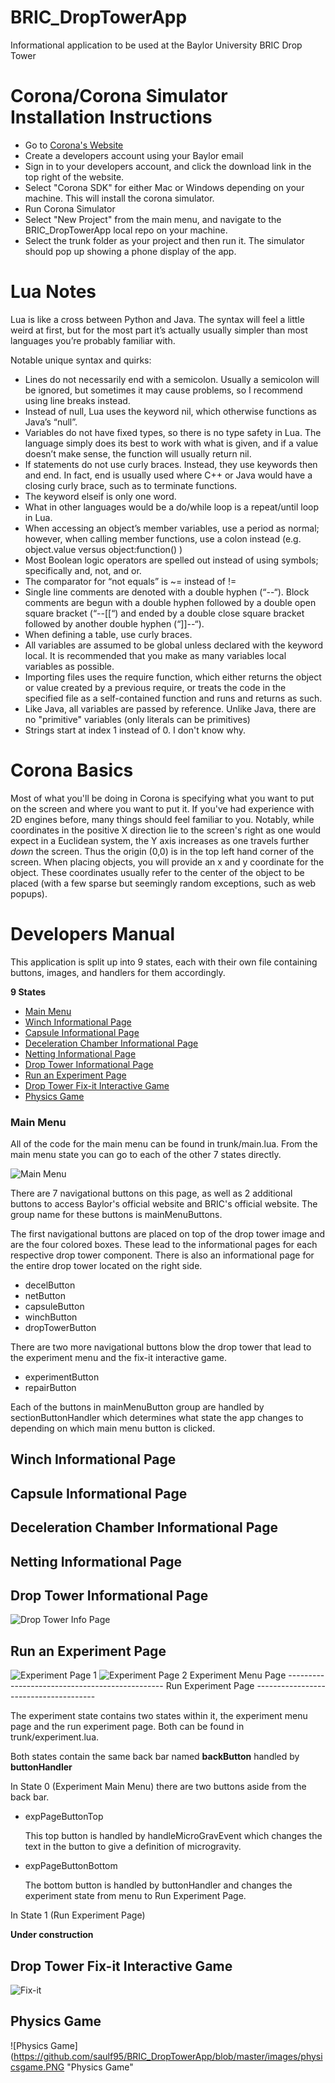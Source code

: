 # BRIC_DropTowerApp
Informational application to be used at the Baylor University BRIC Drop Tower

# Corona/Corona Simulator Installation Instructions

* Go to [Corona's Website](https://coronalabs.com/ "Corona Download Site")
* Create a developers account using your Baylor email
* Sign in to your developers account, and click the download link in the top right of the website.
* Select "Corona SDK" for either Mac or Windows depending on your machine. This will install the corona simulator.
* Run Corona Simulator
* Select "New Project" from the main menu, and navigate to the BRIC_DropTowerApp local repo on your machine. 
* Select the trunk folder as your project and then run it. The simulator should pop up showing a phone display of the app.

# Lua Notes

Lua is like a cross between Python and Java. The syntax will feel a little weird at first, but for the most part it’s actually usually simpler than most languages you’re probably familiar with.

Notable unique syntax and quirks:
  * Lines do not necessarily end with a semicolon. Usually a semicolon will be ignored, but sometimes it may cause problems, so I recommend using line breaks instead.
  * Instead of null, Lua uses the keyword nil, which otherwise functions as Java’s “null”.
  * Variables do not have fixed types, so there is no type safety in Lua. The language simply does its best to work with what is given, and if a value doesn’t make sense, the function will usually return nil.
  * If statements do not use curly braces. Instead, they use keywords then and end. In fact, end is usually used where C++ or Java would have a closing curly brace, such as to terminate functions.
  * The keyword elseif is only one word. 
  * What in other languages would be a do/while loop is a repeat/until loop in Lua.
  * When accessing an object’s member variables, use a period as normal; however, when calling member functions, use a colon instead (e.g. object.value versus object:function() )
  * Most Boolean logic operators are spelled out instead of using symbols; specifically and, not, and or.
  * The comparator for “not equals” is ~= instead of !=
  * Single line comments are denoted with a double hyphen (“--“). Block comments are begun with a double hyphen followed by a double open square bracket (“--[[“) and ended by a double close square bracket followed by another double hyphen (“]]--“).
  * When defining a table, use curly braces.
  * All variables are assumed to be global unless declared with the keyword local. It is recommended that you make as many variables local variables as possible.
  * Importing files uses the require function, which either returns the object or value created by a previous require, or treats the code in the specified file as a self-contained function and runs and returns as such.
  * Like Java, all variables are passed by reference. Unlike Java, there are no "primitive" variables (only literals can be primitives)
  * Strings start at index 1 instead of 0. I don't know why.

# Corona Basics

Most of what you'll be doing in Corona is specifying what you want to put on the screen and where you want to put it. If you've had experience with 2D engines before, many things should feel familiar to you. Notably, while coordinates in the positive X direction lie to the screen's right as one would expect in a Euclidean system, the Y axis increases as one travels further *down* the screen. Thus the origin (0,0) is in the top left hand corner of the screen. When placing objects, you will provide an x and y coordinate for the object. These coordinates usually refer to the center of the object to be placed (with a few sparse but seemingly random exceptions, such as web popups).

# Developers Manual
This application is split up into 9 states, each with their own file containing buttons, images, and handlers for them accordingly.

__9 States__
  * [Main Menu](#Main-Menu)
  * [Winch Informational Page](#winch-informational-page)
  * [Capsule Informational Page](#capsule-informational-page)
  * [Deceleration Chamber Informational Page](#feceleration-chamber-informational-page)
  * [Netting Informational Page](#netting-information-page)
  * [Drop Tower Informational Page](#drop-tower-informational-page)
  * [Run an Experiment Page](#run-an-experiment-page)
  * [Drop Tower Fix-it Interactive Game](#drop-tower-fix-it-interactive-game)
  * [Physics Game](#physics-game)

  ### Main Menu
  All of the code for the main menu can be found in trunk/main.lua.
  From the main menu state you can go to each of the other 7 states directly.

  ![Main Menu](https://github.com/saulf95/BRIC_DropTowerApp/blob/master/images/mainmenu.PNG "Main Menu")


  There are 7 navigational buttons on this page, as well as 2 additional buttons to access Baylor's official website and BRIC's official website. The group name for these buttons is mainMenuButtons.

  The first navigational buttons are placed on top of the drop tower image and are the four colored boxes. These lead to the informational pages for each respective drop tower component. There is also an informational page for the entire drop tower located on the right side.
  * decelButton
  * netButton
  * capsuleButton
  * winchButton
  * dropTowerButton

  There are two more navigational buttons blow the drop tower that lead to the experiment menu and the fix-it interactive game.
  * experimentButton
  * repairButton

  Each of the buttons in mainMenuButton group are handled by sectionButtonHandler which determines what state the app changes to depending on which main menu button is clicked. 


  ## Winch Informational Page

  ## Capsule Informational Page

  ## Deceleration Chamber Informational Page

  ## Netting Informational Page

  ## Drop Tower Informational Page
  ![Drop Tower Info Page](https://github.com/saulf95/BRIC_DropTowerApp/blob/master/images/droptowerinfo.PNG "Drop Tower Info Page")

  ## Run an Experiment Page
  ![Experiment Page 1](https://github.com/saulf95/BRIC_DropTowerApp/blob/master/images/experimentpage1.PNG "Experiment Home Page")
  ![Experiment Page 2](https://github.com/saulf95/BRIC_DropTowerApp/blob/master/images/experimentpage2.PNG "Run Experiment Page")
  Experiment Menu Page -----------------------------------------------  Run Experiment Page --------------------------------------

  The experiment state contains two states within it, the experiment menu page and the run experiment page. Both can be found in trunk/experiment.lua.

  Both states contain the same back bar named **backButton** handled by **buttonHandler**

  In State 0 (Experiment Main Menu) there are two buttons aside from the back bar. 
  * expPageButtonTop

     This top button is handled by handleMicroGravEvent which changes the text in the button to give a definition of microgravity.

  * expPageButtonBottom

     The bottom button is handled by buttonHandler and changes the experiment state from menu to Run Experiment Page.

  In State 1 (Run Experiment Page)

  **Under construction**

  

  ## Drop Tower Fix-it Interactive Game
  ![Fix-it](https://github.com/saulf95/BRIC_DropTowerApp/blob/master/images/fixitmenu.PNG "Fix-it Menu")
  
  ## Physics Game
  ![Physics Game](https://github.com/saulf95/BRIC_DropTowerApp/blob/master/images/physicsgame.PNG "Physics Game"


